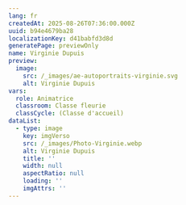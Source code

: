 ```yaml
---
lang: fr
createdAt: 2025-08-26T07:36:00.000Z
uuid: b94e4679ba28
localizationKey: d41babfd3d8d
generatePage: previewOnly
name: Virginie Dupuis
preview:
  image:
    src: /_images/ae-autoportraits-virginie.svg
    alt: Virginie Dupuis
vars:
  role: Animatrice
  classroom: Classe fleurie
  classCycle: (Classe d'accueil)
dataList:
  - type: image
    key: imgVerso
    src: /_images/Photo-Virginie.webp
    alt: Virginie Dupuis
    title: ''
    width: null
    aspectRatio: null
    loading: ''
    imgAttrs: ''
---
```


